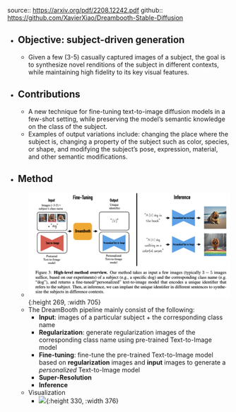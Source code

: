 source:: https://arxiv.org/pdf/2208.12242.pdf
github:: https://github.com/XavierXiao/Dreambooth-Stable-Diffusion

- ## Objective: subject-driven generation
	- Given a few (3-5) casually captured images of a subject, the goal is to synthesize novel renditions of the subject in different contexts, while maintaining high fidelity to its key visual features.
- ## Contributions
	- A new technique for fine-tuning text-to-image diffusion models in a few-shot setting, while preserving the
	  model’s semantic knowledge on the class of the subject.
	- Examples of output variations include: changing the place where the subject is, changing a property of the subject such as color, species, or shape, and modifying the subject’s pose, expression, material, and other semantic modifications.
- ## Method
	- ![image.png](../assets/image_1667054672048_0.png){:height 269, :width 705}
	- The DreamBooth pipeline mainly consist of the following:
		- **Input**: images of a particular subject + the corresponding class name
		- **Regularization**: generate regularization images of the corresponding class name using pre-trained Text-to-Image model
		- **Fine-tuning**: fine-tune the pre-trained Text-to-Image model based on **regularization** images and **input** images to generate a *personalized* Text-to-Image model
		- **Super-Resolution**
		- **Inference**
	- Visualization
		- ![](https://lh6.googleusercontent.com/myPgm3ieu3I3cG-HULMvmivhlsTLwCyQMDSgwBLkGPbf-j_M25NpAHqysGMP6VMFlQ1JO-9Ar2odooTjBUbw_OSdSOJEgH0N-2eFzZumfNQlgRcGXDnz-aZPucCUep11O9LLeJM-sF0QxKEsV2LOMbEQXN8f4T93sYvPDRsOz4iREqaIEoMTOsIb){:height 330, :width 376}